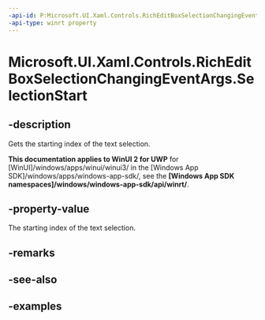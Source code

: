 ```yaml
---
-api-id: P:Microsoft.UI.Xaml.Controls.RichEditBoxSelectionChangingEventArgs.SelectionStart
-api-type: winrt property
---
```


<!-- Property syntax.
public int SelectionStart { get; }
-->

# Microsoft.UI.Xaml.Controls.RichEditBoxSelectionChangingEventArgs.SelectionStart

## -description

Gets the starting index of the text selection.

**This documentation applies to WinUI 2 for UWP** for [WinUI]/windows/apps/winui/winui3/ in the [Windows App SDK]/windows/apps/windows-app-sdk/, see the **[Windows App SDK namespaces]/windows/windows-app-sdk/api/winrt/**.

## -property-value

The starting index of the text selection.

## -remarks

## -see-also

## -examples

